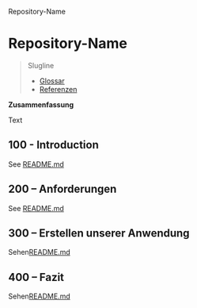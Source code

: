 Repository-Name

# Repository-Name

> Slugline
>
> -   [Glossar](./GLOSSARY.md)
> -   [Referenzen](./REFERENCES.md)

**Zusammenfassung**

Text

## 100 - Introduction

See [README.md](./100/README.md)

## 200 – Anforderungen

See [README.md](./200/README.md)

## 300 – Erstellen unserer Anwendung

Sehen[README.md](./300/README.md)

## 400 – Fazit

Sehen[README.md](./400/README.md)
